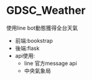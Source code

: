 # GDSC_Weather
使用line bot動態獲得全台天氣 
* 前端:bookstrap 
* 後端:flask 
* api使用: 
   * line 官方message api  
   * 中央氣象局
